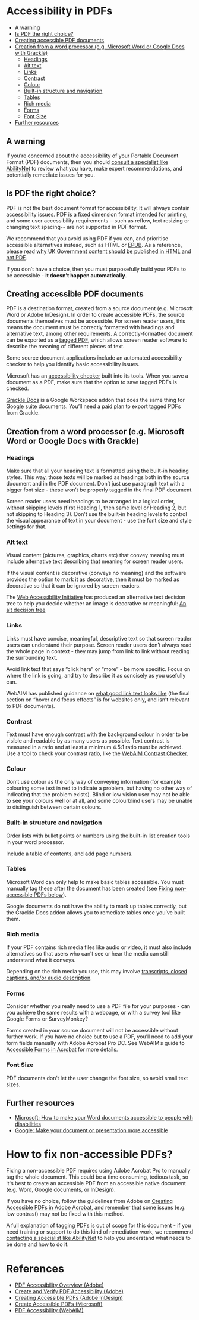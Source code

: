 # Accessibility in PDFs

- [A warning](#a-warning)
- [Is PDF the right choice?](#is-pdf-the-right-choice)
- [Creating accessible PDF documents](#creating-accessible-pdf-documents)
- [Creation from a word processor (e.g. Microsoft Word or Google Docs with Grackle)](#creation-from-a-word-processor-eg-microsoft-word-or-google-docs-with-grackle)
  - [Headings](#headings)
  - [Alt text](#alt-text)
  - [Links](#links)
  - [Contrast](#contrast)
  - [Colour](#colour)
  - [Built-in structure and navigation](#built-in-structure-and-navigation)
  - [Tables](#tables)
  - [Rich media](#rich-media)
  - [Forms](#forms)
  - [Font Size](#font-size)
- [Further resources](#further-resources)

## A warning

If you’re concerned about the accessibility of your Portable Document Format (PDF) documents, then you should [consult a specialist like AbilityNet](https://www.abilitynet.org.uk/creating-accessible-pdfs) to review what you have, make expert recommendations, and potentially remediate issues for you. 

## Is PDF the right choice?

PDF is not the best document format for accessibility. It will always contain accessibility issues. PDF is a fixed dimension format intended for printing, and some user accessibility requirements --such as reflow, text resizing or changing text spacing-- are not supported in PDF format.

We recommend that you avoid using PDF if you can, and prioritise accessible alternatives instead, such as HTML or [EPUB](https://www.w3.org/publishing/epub32/). As a reference, please read [why UK Government content should be published in HTML and not PDF](https://gds.blog.gov.uk/2018/07/16/why-gov-uk-content-should-be-published-in-html-and-not-pdf/).

If you don’t have a choice, then you must purposefully build your PDFs to be accessible - **it doesn’t happen automatically**. 

## Creating accessible PDF documents

PDF is a destination format, created from a source document (e.g. Microsoft Word or Adobe InDesign). In order to create accessible PDFs, the source documents themselves must be accessible. For screen reader users, this means the document must be correctly formatted with headings and alternative text, among other requirements. A correctly-formatted document can be exported as a [tagged PDF](https://helpx.adobe.com/uk/acrobat/using/creating-accessible-pdfs.html#tag_the_pdf), which allows screen reader software to describe the meaning of different pieces of text. 

Some source document applications include an automated accessibility checker to help you identify basic accessibility issues.

Microsoft has an [accessibility checker](https://support.microsoft.com/en-us/topic/improve-accessibility-with-the-accessibility-checker-a16f6de0-2f39-4a2b-8bd8-5ad801426c7f) built into its tools. When you save a document as a PDF, make sure that the option to save tagged PDFs is checked.

[Grackle Docs](https://www.grackledocs.com/) is a Google Workspace addon that does the same thing for Google suite documents. You’ll need a [paid plan](https://www.grackledocs.com/features/create-tagged-pdf/) to export tagged PDFs from Grackle. 

## Creation from a word processor (e.g. Microsoft Word or Google Docs with Grackle)

### Headings

Make sure that all your heading text is formatted using the built-in heading styles. This way, those texts will be marked as headings both in the source document and in the PDF document. Don’t just use paragraph text with a bigger font size - these won’t be properly tagged in the final PDF document.

Screen reader users need headings to be arranged in a logical order, without skipping levels (first Heading 1, then same level or Heading 2, but not skipping to Heading 3). Don’t use the built-in heading levels to control the visual appearance of text in your document - use the font size and style settings for that. 

### Alt text

Visual content (pictures, graphics, charts etc) that convey meaning must include alternative text describing that meaning for screen reader users.

If the visual content is decorative (conveys no meaning) and the software provides the option to mark it as decorative, then it must be marked as decorative so that it can be ignored by screen readers.

The [Web Accessibility Initiative](https://www.w3.org/WAI/) has produced an alternative text decision tree to help you decide whether an image is decorative or meaningful: [An alt decision tree](https://www.w3.org/WAI/tutorials/images/decision-tree/)

### Links

Links must have concise, meaningful, descriptive text so that screen reader users can understand their purpose. Screen reader users don’t always read the whole page in context - they may jump from link to link without reading the surrounding text. 

Avoid link text that says “click here” or “more” - be more specific. Focus on where the link is going, and try to describe it as concisely as you usefully can. 

WebAIM has published guidance on [what good link text looks like](https://webaim.org/techniques/hypertext/link_text) (the final section on “hover and focus effects” is for websites only, and isn’t relevant to PDF documents).

### Contrast

Text must have enough contrast with the background colour in order to be visible and readable by as many users as possible. Text contrast is measured in a ratio and at least a minimum 4.5:1 ratio must be achieved. Use a tool to check your contrast ratio, like the [WebAIM Contrast Checker](https://webaim.org/resources/contrastchecker/).

### Colour

Don’t use colour as the only way of conveying information (for example colouring some text in red to indicate a problem, but having no other way of indicating that the problem exists). Blind or low vision user may not be able to see your colours well or at all, and some colourblind users may be unable to distinguish between certain colours. 

### Built-in structure and navigation 

Order lists with bullet points or numbers using the built-in list creation tools in your word processor. 

Include a table of contents, and add page numbers.

### Tables

Microsoft Word can only help to make basic tables accessible. You must manually tag these after the document has been created (see [Fixing non-accessible PDFs below](#how-to-fix-non-accessible-PDFS?)). 

Google documents do not have the ability to mark up tables correctly, but the Grackle Docs addon allows you to remediate tables once you’ve built them. 

### Rich media

If your PDF contains rich media files like audio or video, it must also include alternatives so that users who can’t see or hear the media can still understand what it conveys. 

Depending on the rich media you use, this may involve [transcripts, closed captions, and/or audio description](https://www.w3.org/WAI/media/av/). 

### Forms

Consider whether you really need to use a PDF file for your purposes - can you achieve the same results with a webpage, or with a survey tool like Google Forms or SurveyMonkey? 

Forms created in your source document will not be accessible without further work. If you have no choice but to use a PDF, you’ll need to add your form fields manually with Adobe Acrobat Pro DC. See WebAIM’s guide to [Accessible Forms in Acrobat](https://webaim.org/techniques/acrobat/forms) for more details. 

### Font Size

PDF documents don’t let the user change the font size, so avoid small text sizes.

## Further resources

- [Microsoft: How to make your Word documents accessible to people with disabilities](https://support.microsoft.com/en-us/topic/make-your-word-documents-accessible-to-people-with-disabilities-d9bf3683-87ac-47ea-b91a-78dcacb3c66d)
- [Google: Make your document or presentation more accessible](https://support.google.com/docs/answer/6199477?hl=en-GB)

# How to fix non-accessible PDFs?

Fixing a non-accessible PDF requires using Adobe Acrobat Pro to manually tag the whole document. This could be a time consuming, tedious task, so it's best to create an accessible PDF from an accessible native document (e.g. Word, Google documents, or InDesign).

If you have no choice, follow the guidelines from Adobe on [Creating Accessible PDFs in Adobe Acrobat](https://helpx.adobe.com/acrobat/using/creating-accessible-pdfs.html), and remember that some issues (e.g. low contrast) may not be fixed with this method. 

A full explanation of tagging PDFs is out of scope for this document - if you need training or support to do this kind of remediation work, we recommend [contacting a specialist like AbilityNet](https://www.abilitynet.org.uk/creating-accessible-pdfs) to help you understand what needs to be done and how to do it. 

# References

- [PDF Accessibility Overview (Adobe)](https://www.adobe.com/accessibility/pdf/pdf-accessibility-overview.html)
- [Create and Verify PDF Accessibility (Adobe)](https://helpx.adobe.com/acrobat/using/create-verify-pdf-accessibility.html)
- [Creating Accessible PDFs (Adobe InDesign)](https://helpx.adobe.com/indesign/using/creating-accessible-pdfs.html)
- [Create Accessible PDFs (Microsoft)](https://support.microsoft.com/en-us/topic/create-accessible-pdfs-064625e0-56ea-4e16-ad71-3aa33bb4b7ed)
- [PDF Accessibility (WebAIM)](https://webaim.org/techniques/acrobat/)

